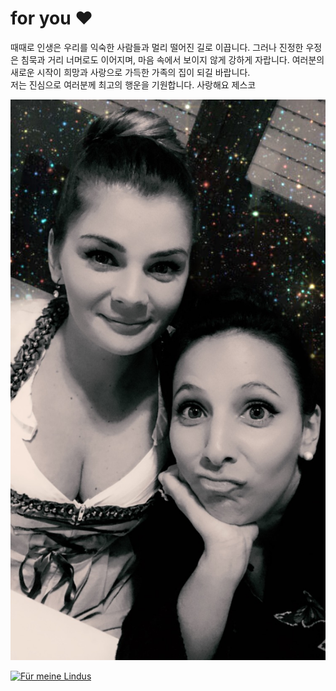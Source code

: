 # for you ❤️
때때로 인생은 우리를 익숙한 사람들과 멀리 떨어진 길로 이끕니다.
그러나 진정한 우정은 침묵과 거리 너머로도 이어지며, 마음 속에서 보이지 않게 강하게 자랍니다.
여러분의 새로운 시작이 희망과 사랑으로 가득한 가족의 집이 되길 바랍니다.  
저는 진심으로 여러분께 최고의 행운을 기원합니다. 사랑해요 제스코

![WIR](IMG_1394.jpeg)

[![Für meine Lindus](https://img.youtube.com/vi/n3HliT3475U/maxresdefault.jpg)](https://www.youtube.com/watch?v=n3HliT3475U)